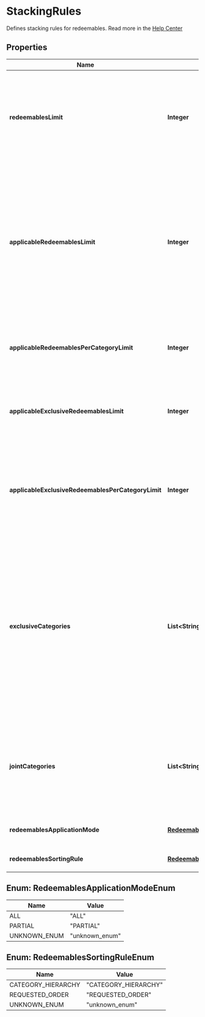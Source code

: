 

# StackingRules

Defines stacking rules for redeemables. Read more in the [Help Center](https://support.voucherify.io/article/604-stacking-rules)

## Properties

| Name | Type | Description | Notes |
|------------ | ------------- | ------------- | -------------|
|**redeemablesLimit** | **Integer** | Defines how many redeemables can be sent in one stacking request (note: more redeemables means more processing time!). |  |
|**applicableRedeemablesLimit** | **Integer** | Defines how many of the sent redeemables will be applied to the order. For example, a user can select 30 discounts but only 5 will be applied to the order and the remaining will be labelled as SKIPPED. |  |
|**applicableRedeemablesPerCategoryLimit** | **Integer** | Defines how many redeemables per category can be applied in one request. |  [optional] |
|**applicableExclusiveRedeemablesLimit** | **Integer** | Defines how many redeemables with an exclusive category can be applied in one request. |  |
|**applicableExclusiveRedeemablesPerCategoryLimit** | **Integer** | Defines how many redeemables with an exclusive category per category in stacking rules can be applied in one request. |  [optional] |
|**exclusiveCategories** | **List&lt;String&gt;** | Lists all exclusive categories. A redeemable from a campaign with an exclusive category is the only redeemable to be redeemed when applied with redeemables from other campaigns unless these campaigns are exclusive or joint. |  |
|**jointCategories** | **List&lt;String&gt;** | Lists all joint categories. A campaign with a joint category is always applied regardless of the exclusivity of other campaigns. |  |
|**redeemablesApplicationMode** | [**RedeemablesApplicationModeEnum**](#RedeemablesApplicationModeEnum) | Defines redeemables application mode. |  |
|**redeemablesSortingRule** | [**RedeemablesSortingRuleEnum**](#RedeemablesSortingRuleEnum) | Defines redeemables sorting rule. |  |



## Enum: RedeemablesApplicationModeEnum

| Name | Value |
|---- | -----|
| ALL | &quot;ALL&quot; |
| PARTIAL | &quot;PARTIAL&quot; |
| UNKNOWN_ENUM | &quot;unknown_enum&quot; |



## Enum: RedeemablesSortingRuleEnum

| Name | Value |
|---- | -----|
| CATEGORY_HIERARCHY | &quot;CATEGORY_HIERARCHY&quot; |
| REQUESTED_ORDER | &quot;REQUESTED_ORDER&quot; |
| UNKNOWN_ENUM | &quot;unknown_enum&quot; |



